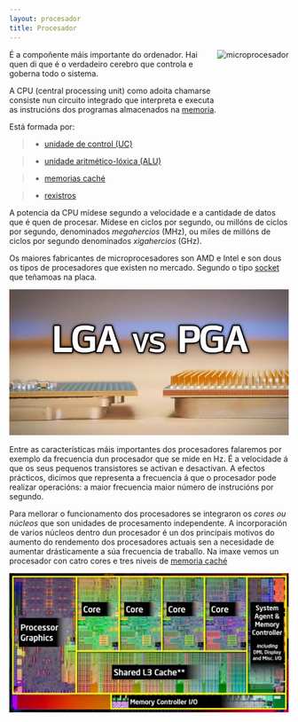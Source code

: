 ```yaml
---
layout: procesador
title: Procesador
---
```


   <img style="float:right" height="256px"  alt="microprocesador" src="/imaxes/micro.jpg" height="256px">

É a compoñente máis importante do ordenador. Hai quen di que é o verdadeiro  cerebro que controla e goberna todo o sistema.

 A CPU (central processing unit) como adoita chamarse consiste nun circuito integrado que interpreta e executa as instrucións dos programas almacenados na [memoria]({{site.url}}/memoria/09RAM).

Está formada por:

> * [unidade de control (UC)]({{site.url}}/procesador/04UC)

> * [unidade aritmético-lóxica (ALU)]({{site.url}}/procesador/03ALU)

> * [memorias caché]({{site.url}}/procesador/08cache)

> * [rexistros]({{site.url}}/procesador/10rexistros)

A potencia da CPU mídese segundo a velocidade e a cantidade de datos que é quen de procesar. Mídese en ciclos por segundo, ou millóns de ciclos por segundo, denominados _megahercios_ (MHz), ou miles de millóns de ciclos por segundo denominados _xigahercios_ (GHz).

 Os maiores fabricantes de microprocesadores son AMD e Intel e son dous os tipos de procesadores que existen no mercado. Segundo o tipo  [socket]({{site.url}}/placa/01socket) que teñamoas na placa.

 
![LGA vs PGA](<../imaxes/LGAvsPGA.png>)

 Entre as características máis importantes dos procesadores falaremos por exemplo da frecuencia dun procesador que se mide en Hz. É  a velocidade á que os seus pequenos transistores se activan e desactivan. A efectos prácticos, dicimos que representa a frecuencia á que o procesador pode realizar operacións: a maior frecuencia maior número de instrucións por segundo.

Para mellorar o funcionamento dos procesadores se integraron os _cores ou núcleos_ que son unidades de procesamento independente. A incorporación de varios núcleos dentro dun procesador é un dos principais motivos do aumento do rendemento dos procesadores actuais sen a necesidade de aumentar drásticamente a súa frecuencia de traballo. Na imaxe vemos un procesador con catro cores e tres niveis de [memoria caché]({{site.url}}/procesador/08cache)

![Partes dun procesador](../imaxes/cores.png)